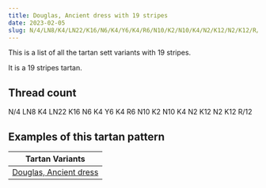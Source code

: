 ```yaml
---
title: Douglas, Ancient dress with 19 stripes
date: 2023-02-05
slug: N/4/LN8/K4/LN22/K16/N6/K4/Y6/K4/R6/N10/K2/N10/K4/N2/K12/N2/K12/R/12
---
```

This is a list of all the tartan sett variants with 19 stripes.

It is a 19 stripes tartan.


## Thread count
N/4 LN8 K4 LN22 K16 N6 K4 Y6 K4 R6 N10 K2 N10 K4 N2 K12 N2 K12 R/12

## Examples of this tartan pattern

| Tartan Variants |
|---------------|
| [Douglas, Ancient dress](/variants/n/4/ln8/k4/ln22/k16/n6/k4/y6/k4/r6/n10/k2/n10/k4/n2/k12/n2/k12/r/12-k000000-lne0e0e0-n808080-rc00000-yf0c000)||
